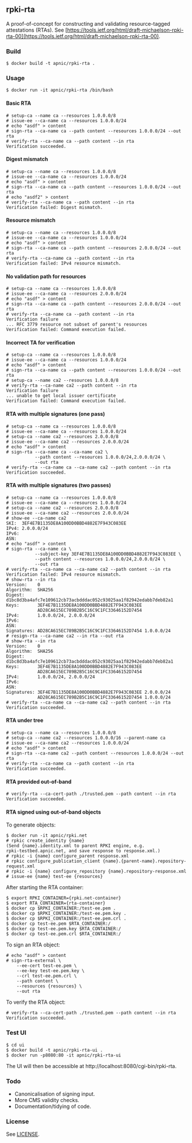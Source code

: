 ## rpki-rta

A proof-of-concept for constructing and validating resource-tagged
attestations (RTAs).  See
[https://tools.ietf.org/html/draft-michaelson-rpki-rta-00](https://tools.ietf.org/html/draft-michaelson-rpki-rta-00).

### Build

    $ docker build -t apnic/rpki-rta .

### Usage

    $ docker run -it apnic/rpki-rta /bin/bash

#### Basic RTA

    # setup-ca --name ca --resources 1.0.0.0/8
    # issue-ee --ca-name ca --resources 1.0.0.0/24
    # echo "asdf" > content
    # sign-rta --ca-name ca --path content --resources 1.0.0.0/24 --out rta
    # verify-rta --ca-name ca --path content --in rta
    Verification succeeded.

#### Digest mismatch

    # setup-ca --name ca --resources 1.0.0.0/8
    # issue-ee --ca-name ca --resources 1.0.0.0/24
    # echo "asdf" > content
    # sign-rta --ca-name ca --path content --resources 1.0.0.0/24 --out rta
    # echo "asdf2" > content
    # verify-rta --ca-name ca --path content --in rta
    Verification failed: Digest mismatch.

#### Resource mismatch

    # setup-ca --name ca --resources 1.0.0.0/8
    # issue-ee --ca-name ca --resources 1.0.0.0/24
    # echo "asdf" > content
    # sign-rta --ca-name ca --path content --resources 2.0.0.0/24 --out rta
    # verify-rta --ca-name ca --path content --in rta
    Verification failed: IPv4 resource mismatch.

#### No validation path for resources

    # setup-ca --name ca --resources 1.0.0.0/8
    # issue-ee --ca-name ca --resources 2.0.0.0/24
    # echo "asdf" > content
    # sign-rta --ca-name ca --path content --resources 2.0.0.0/24 --out rta
    # verify-rta --ca-name ca --path content --in rta
    Verification failure
    ... RFC 3779 resource not subset of parent's resources
    Verification failed: Command execution failed.

#### Incorrect TA for verification

    # setup-ca --name ca --resources 1.0.0.0/8
    # issue-ee --ca-name ca --resources 1.0.0.0/24
    # echo "asdf" > content
    # sign-rta --ca-name ca --path content --resources 1.0.0.0/24 --out rta
    # setup-ca --name ca2 --resources 1.0.0.0/8
    # verify-rta --ca-name ca2 --path content --in rta
    Verification failure
    ... unable to get local issuer certificate
    Verification failed: Command execution failed.

#### RTA with multiple signatures (one pass)

    # setup-ca --name ca --resources 1.0.0.0/8
    # issue-ee --ca-name ca --resources 1.0.0.0/24
    # setup-ca --name ca2 --resources 2.0.0.0/8
    # issue-ee --ca-name ca2 --resources 2.0.0.0/24
    # echo "asdf" > content
    # sign-rta --ca-name ca --ca-name ca2 \
               --path content --resources 1.0.0.0/24,2.0.0.0/24 \
               --out rta
    # verify-rta --ca-name ca --ca-name ca2 --path content --in rta
    Verification succeeded.

#### RTA with multiple signatures (two passes)

    # setup-ca --name ca --resources 1.0.0.0/8
    # issue-ee --ca-name ca --resources 1.0.0.0/24
    # setup-ca --name ca2 --resources 2.0.0.0/8
    # issue-ee --ca-name ca2 --resources 2.0.0.0/24
    # show-ee --ca-name ca2
    SKI:  3EF4E7B1135DE8A100DD0BBD4882E7F943C083EE
    IPv4: 2.0.0.0/24
    IPv6:
    ASN:
    # echo "asdf" > content
    # sign-rta --ca-name ca \
               --subject-key 3EF4E7B1135DE8A100DD0BBD4882E7F943C083EE \
               --path content --resources 1.0.0.0/24,2.0.0.0/24 \
               --out rta
    # verify-rta --ca-name ca --ca-name ca2 --path content --in rta
    Verification failed: IPv4 resource mismatch.
    # show-rta --in rta
    Version:    0
    Algorithm:  SHA256
    Digest:     d1bc8d3ba4afc7e109612cb73acbdddac052c93025aa1f82942edabb7deb82a1
    Keys:       3EF4E7B1135DE8A100DD0BBD4882E7F943C083EE
                AD28CA615EC789B2B5C16C9C1FC33646152D7454
    IPv4:       1.0.0.0/24, 2.0.0.0/24
    IPv6:
    ASN:
    Signatures: AD28CA615EC789B2B5C16C9C1FC33646152D7454 1.0.0.0/24
    # resign-rta --ca-name ca2 --in rta --out rta
    # show-rta --in rta
    Version:    0
    Algorithm:  SHA256
    Digest:     d1bc8d3ba4afc7e109612cb73acbdddac052c93025aa1f82942edabb7deb82a1
    Keys:       3EF4E7B1135DE8A100DD0BBD4882E7F943C083EE
                AD28CA615EC789B2B5C16C9C1FC33646152D7454
    IPv4:       1.0.0.0/24, 2.0.0.0/24
    IPv6:
    ASN:
    Signatures: 3EF4E7B1135DE8A100DD0BBD4882E7F943C083EE 2.0.0.0/24
                AD28CA615EC789B2B5C16C9C1FC33646152D7454 1.0.0.0/24
    # verify-rta --ca-name ca --ca-name ca2 --path content --in rta
    Verification succeeded.

#### RTA under tree

    # setup-ca --name ca --resources 1.0.0.0/8
    # setup-ca --name ca2 --resources 1.0.0.0/16 --parent-name ca
    # issue-ee --ca-name ca2 --resources 1.0.0.0/24
    # echo "asdf" > content
    # sign-rta --ca-name ca2 --path content --resources 1.0.0.0/24 --out rta
    # verify-rta --ca-name ca --path content --in rta
    Verification succeeded.

#### RTA provided out-of-band

    # verify-rta --ca-cert-path ./trusted.pem --path content --in rta
    Verification succeeded.

#### RTA signed using out-of-band objects

To generate objects:

    $ docker run -it apnic/rpki.net
    # rpkic create_identity {name}
    (Send {name}.identity.xml to parent RPKI engine, e.g.
    rpki-testbed.apnic.net, and save response to response.xml.)
    # rpkic -i {name} configure_parent response.xml
    # rpkic configure_publication_client {name}.{parent-name}.repository-request.xml
    # rpkic -i {name} configure_repository {name}.repository-response.xml
    # issue-ee {name} test-ee {resources}

After starting the RTA container:

    $ export RPKI_CONTAINER={rpki.net-container}
    $ export RTA_CONTAINER={rta-container}
    $ docker cp $RPKI_CONTAINER:/test-ee.pem .
    $ docker cp $RPKI_CONTAINER:/test-ee.pem.key .
    $ docker cp $RPKI_CONTAINER:/test-ee.pem.crl .
    $ docker cp test-ee.pem $RTA_CONTAINER:/
    $ docker cp test-ee.pem.key $RTA_CONTAINER:/
    $ docker cp test-ee.pem.crl $RTA_CONTAINER:/

To sign an RTA object:

    # echo "asdf" > content
    # sign-rta-external \
        --ee-cert test-ee.pem \
        --ee-key test-ee.pem.key \
        --crl test-ee.pem.crl \
        --path content \
        --resources {resources} \
        --out rta

To verify the RTA object:

    # verify-rta --ca-cert-path ./trusted.pem --path content --in rta
    Verification succeeded.

### Test UI

    $ cd ui
    $ docker build -t apnic/rpki-rta-ui .
    $ docker run -p8080:80 -it apnic/rpki-rta-ui

The UI will then be accessible at
http://localhost:8080/cgi-bin/rpki-rta.

### Todo

   - Canonicalisation of signing input.
   - More CMS validity checks.
   - Documentation/tidying of code.

### License

See [LICENSE](./LICENSE).
